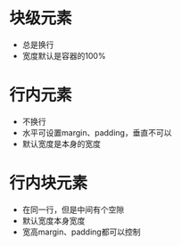 # 块级元素
 - 总是换行
 - 宽度默认是容器的100%
# 行内元素
 - 不换行
 - 水平可设置margin、padding，垂直不可以
 - 默认宽度是本身的宽度
# 行内块元素
 - 在同一行，但是中间有个空隙
 - 默认宽度本身宽度
 - 宽高margin、padding都可以控制
 